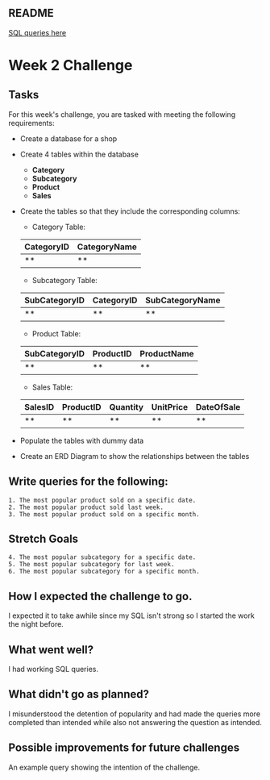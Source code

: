 ## README

[SQL queries here](https://github.com/asrainaldi/Week-2-Challenge/blob/master/Main.sql)
# Week 2 Challenge

## Tasks

For this week's challenge, you are tasked with meeting the following requirements:

* Create a database for a shop 
* Create 4 tables within the database
    * **Category** 
    * **Subcategory**
    * **Product**
    * **Sales**
* Create the tables so that they include the corresponding columns: 
    * Category Table:

    | CategoryID  | CategoryName |
    |-------------|--------------|
    |  ** | **   |

    * Subcategory Table:

    | SubCategoryID | CategoryID  | SubCategoryName |
    |---------------|-------------|-----------------|
    | **   |  ** | **      |

    * Product Table:

    | SubCategoryID | ProductID   | ProductName |
    |---------------|-------------|-------------|
    | **    |  ** | **  |

    * Sales Table:

    | SalesID | ProductID | Quantity | UnitPrice | DateOfSale |
    |---------|-----------|----------|-----------|------------|
    | \*\*    | \*\*      | \*\*     | \*\*      | \*\*       |

* Populate the tables with dummy data
* Create an ERD Diagram to show the relationships between the tables
## Write queries for the following: 
    1. The most popular product sold on a specific date.
    2. The most popular product sold last week. 
    3. The most popular product sold on a specific month.
    
## Stretch Goals
    4. The most popular subcategory for a specific date.
    5. The most popular subcategory for last week.
    6. The most popular subcategory for a specific month.
## How I expected the challenge to go.
I expected it to take awhile since my SQL isn't strong so I started the work the night before.

## What went well?
I had working SQL queries.

## What didn't go as planned?
I misunderstood the detention of popularity and had made the queries more completed than intended while also not answering the question as intended.

## Possible improvements for future challenges
An example query showing the intention of the challenge. 
